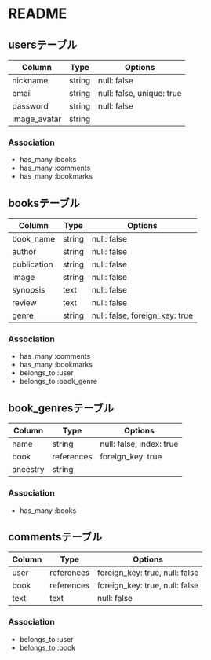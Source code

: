 # README

## usersテーブル
|Column      |Type  |Options    |
|------------|------|-----------|
|nickname    |string|null: false|
|email       |string|null: false, unique: true|
|password    |string|null: false|
|image_avatar|string| |

### Association
- has_many :books
- has_many :comments
- has_many :bookmarks

## booksテーブル
|Column     |Type  |Options    |
|-----------|------|-----------|
|book_name  |string|null: false|
|author     |string|null: false|
|publication|string|null: false|
|image      |string|null: false|
|synopsis   |text  |null: false|
|review     |text  |null: false|
|genre      |string|null: false, foreign_key: true|

### Association
- has_many :comments
- has_many :bookmarks
- belongs_to :user
- belongs_to :book_genre

## book_genresテーブル
|Column  |Type      |Options    |
|--------|----------|-----------|
|name    |string    |null: false, index: true|
|book    |references|foreign_key: true|
|ancestry|string    | |

### Association
- has_many :books

<!-- 
## book_marksテーブル
|Column|Type      |Options    |
|------|----------|-----------|
|user  |references|foreign_key: true, null: false|
|book  |references|foreign_key: true, null: false|

### Association
- belongs_to :user
- belongs_to :book 
-->

## commentsテーブル
|Column|Type      |Options    |
|------|----------|-----------|
|user  |references|foreign_key: true, null: false|
|book  |references|foreign_key: true, null: false|
|text  |text      |null: false|

### Association
- belongs_to :user
- belongs_to :book

<!--
table/5
  users:4
  books:7
  book_genres:3
  [book_marks:0]
  comments:3
-->